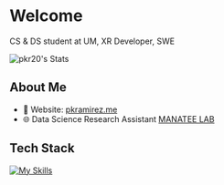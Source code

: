 # Welcome 

CS & DS student at UM, XR Developer, SWE

![pkr20's Stats](https://github-readme-stats.vercel.app/api?username=pkr20&theme=vue-dark&show_icons=true&hide_border=true&count_private=true)

## About Me

- 📝 Website: [pkramirez.me](https://pkramirez.me/)
- 🌐 Data Science Research Assistant [MANATEE LAB](http://manateelab.org/) 

## Tech Stack
[![My Skills](https://skillicons.dev/icons?i=js,html,css,java,python,csharp)](https://skillicons.dev)



<!--
